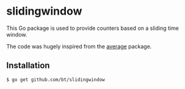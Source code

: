 # slidingwindow

This Go package is used to provide counters based on a sliding time window.

The code was hugely inspired from the [average](https://github.com/prep/average) package.

## Installation

```bash
$ go get github.com/bt/slidingwindow
```